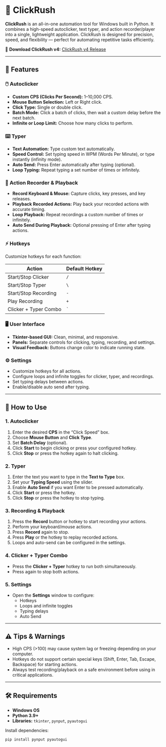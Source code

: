 # 🚀 ClickRush

**ClickRush** is an all-in-one automation tool for Windows built in Python. It combines a high-speed autoclicker, text typer, and action recorder/player into a single, lightweight application. ClickRush is designed for precision, speed, and flexibility — perfect for automating repetitive tasks efficiently.

🔗 **Download ClickRush v4:** [ClickRush v4 Release](https://github.com/Cgree791/ClickRush/releases/tag/clickrushv4)

---

## 🔧 Features

### 🖱️ Autoclicker
- **Custom CPS (Clicks Per Second):** 1–10,000 CPS.
- **Mouse Button Selection:** Left or Right click.
- **Click Type:** Single or double click.
- **Batch Mode:** Click a batch of clicks, then wait a custom delay before the next batch.
- **Infinite or Loop Limit:** Choose how many clicks to perform.

### ⌨️ Typer
- **Text Automation:** Type custom text automatically.
- **Speed Control:** Set typing speed in WPM (Words Per Minute), or type instantly (infinity mode).
- **Auto Send:** Press Enter automatically after typing (optional).
- **Loop Typing:** Repeat typing a set number of times or infinitely.

### 🎥 Action Recorder & Playback
- **Record Keyboard & Mouse:** Capture clicks, key presses, and key releases.
- **Playback Recorded Actions:** Play back your recorded actions with accurate timing.
- **Loop Playback:** Repeat recordings a custom number of times or infinitely.
- **Auto Send During Playback:** Optional pressing of Enter after typing actions.

### ⚡ Hotkeys
Customize hotkeys for each function:

| Action                  | Default Hotkey |
|-------------------------|----------------|
| Start/Stop Clicker      | `/`            |
| Start/Stop Typer        | `\`            |
| Start/Stop Recording    | `-`            |
| Play Recording          | `+`            |
| Clicker + Typer Combo   | `` ` ``        |

### 🖥️ User Interface
- **Tkinter-based GUI:** Clean, minimal, and responsive.
- **Panels:** Separate controls for clicking, typing, recording, and settings.
- **Visual Feedback:** Buttons change color to indicate running state.

### ⚙️ Settings
- Customize hotkeys for all actions.
- Configure loops and infinite toggles for clicker, typer, and recordings.
- Set typing delays between actions.
- Enable/disable auto send after typing.

---

## 🎯 How to Use

### 1. Autoclicker
1. Enter the desired **CPS** in the “Click Speed” box.
2. Choose **Mouse Button** and **Click Type**.
3. Set **Batch Delay** (optional).
4. Click **Start** to begin clicking or press your configured hotkey.
5. Click **Stop** or press the hotkey again to halt clicking.

### 2. Typer
1. Enter the text you want to type in the **Text to Type** box.
2. Set your **Typing Speed** using the slider.
3. Enable **Auto Send** if you want Enter to be pressed automatically.
4. Click **Start** or press the hotkey.
5. Click **Stop** or press the hotkey to stop typing.

### 3. Recording & Playback
1. Press the **Record** button or hotkey to start recording your actions.
2. Perform your keyboard/mouse actions.
3. Press **Record** again to stop.
4. Press **Play** or the hotkey to replay recorded actions.
5. Loops and auto-send can be configured in the settings.

### 4. Clicker + Typer Combo
- Press the **Clicker + Typer** hotkey to run both simultaneously.
- Press again to stop both actions.

### 5. Settings
- Open the **Settings** window to configure:
  - Hotkeys
  - Loops and infinite toggles
  - Typing delays
  - Auto Send

---

## ⚠️ Tips & Warnings
- High CPS (>100) may cause system lag or freezing depending on your computer.
- Hotkeys do not support certain special keys (Shift, Enter, Tab, Escape, Backspace) for starting actions.
- Always test recording/playback on a safe environment before using in critical applications.

---

## 🛠️ Requirements
- **Windows OS**
- **Python 3.9+**
- **Libraries:** `tkinter`, `pynput`, `pyautogui`

Install dependencies:

```bash
pip install pynput pyautogui

